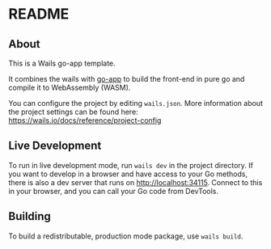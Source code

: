 # README

## About

This is a Wails go-app template.

It combines the wails with [go-app](https://github.com/maxence-charriere/go-app) to build the front-end in pure go and
compile it to WebAssembly (WASM).

You can configure the project by editing `wails.json`. More information about the project settings can be found
here: <https://wails.io/docs/reference/project-config>

## Live Development

To run in live development mode, run `wails dev` in the project directory. If you want to develop in a browser
and have access to your Go methods, there is also a dev server that runs on <http://localhost:34115>. Connect
to this in your browser, and you can call your Go code from DevTools.

## Building

To build a redistributable, production mode package, use `wails build`.
